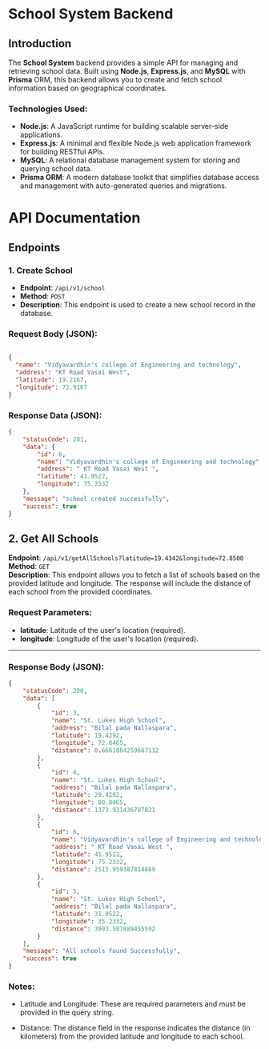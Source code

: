 # School System Backend

## Introduction

The **School System** backend provides a simple API for managing and retrieving school data. Built using **Node.js**, **Express.js**, and **MySQL** with **Prisma** ORM, this backend allows you to create and fetch school information based on geographical coordinates.

### Technologies Used:
- **Node.js**: A JavaScript runtime for building scalable server-side applications.
- **Express.js**: A minimal and flexible Node.js web application framework for building RESTful APIs.
- **MySQL**: A relational database management system for storing and querying school data.
- **Prisma ORM**: A modern database toolkit that simplifies database access and management with auto-generated queries and migrations.


# API Documentation

## Endpoints

### 1. Create School

- **Endpoint**: `/api/v1/school`
- **Method**: `POST`
- **Description**: This endpoint is used to create a new school record in the database.

### Request Body (JSON):

```json

{ 
  "name": "Vidyavardhin's college of Engineering and technology", 
  "address": "KT Road Vasai West", 
  "latitude": 19.2167, 
  "longitude": 72.9167 
}

```



### Response Data (JSON):

```json
{
    "statusCode": 201,
    "data": {
        "id": 6,
        "name": "Vidyavardhin's college of Engineering and technology",
        "address": " KT Road Vasai West ",
        "latitude": 41.9522,
        "longitude": 75.2332
    },
    "message": "school created successfully",
    "success": true
}

```


## 2. Get All Schools

**Endpoint**: `/api/v1/getAllSchools?latitude=19.4342&longitude=72.8500`  
**Method**: `GET`  
**Description**: This endpoint allows you to fetch a list of schools based on the provided latitude and longitude. The response will include the distance of each school from the provided coordinates.

### Request Parameters:

- **latitude**: Latitude of the user's location (required).
- **longitude**: Longitude of the user's location (required).

---

### Response Body (JSON):

```json
{
    "statusCode": 200,
    "data": [
        {
            "id": 3,
            "name": "St. Lukes High School",
            "address": "Bilal pada Nallaspara",
            "latitude": 19.4292,
            "longitude": 72.8465,
            "distance": 0.6661884259667112
        },
        {
            "id": 4,
            "name": "St. Lukes High School",
            "address": "Bilal pada Nallaspara",
            "latitude": 29.4292,
            "longitude": 80.8465,
            "distance": 1373.931436787821
        },
        {
            "id": 6,
            "name": "Vidyavardhin's college of Engineering and technology",
            "address": " KT Road Vasai West ",
            "latitude": 41.9522,
            "longitude": 75.2332,
            "distance": 2513.959387814889
        },
        {
            "id": 5,
            "name": "St. Lukes High School",
            "address": "Bilal pada Nallaspara",
            "latitude": 31.9522,
            "longitude": 35.2332,
            "distance": 3993.587889455592
        }
    ],
    "message": "All schools found Successfully",
    "success": true
}

```

### Notes:

  -  Latitude and Longitude: These are required parameters and must be provided in the query string.

    
  -  Distance: The distance field in the response indicates the distance (in kilometers) from the provided latitude and longitude to each school.










